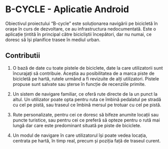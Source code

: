 # B-CYCLE - Aplicatie Android

Obiectivul proiectului “B-cycle” este soluționarea navigării pe bicicletă în orașe în curs de dezvoltare, ce au infrastructura nedocumentată. Este o aplicație țintită în principal către bicicliștii începători, dar nu numai, ce doresc să își planifice trasee în mediul urban.

## Contributii

1. O bază de date cu toate pistele de biciclete, date la care utilizatorii sunt încurajați să contribuie. Aceștia au posibilitatea de a marca piste de bicicletă pe hartă, rutele urmând a fi revizuite de alți utilizatori. Pistele propuse sunt salvate sau șterse în funcție de recenziile primite.

2. Un sistem de navigare familiar, ce oferă rute directe de la un punct la altul. Un utilizator poate opta pentru ruta ce îmbină pedalatul pe stradă cu cel pe pistă, sau traseul ce îmbină mersul pe trotuar cu cel pe pistă. 

3. Rute personalizate, pentru cei ce doresc să bifeze anumite locații sau puncte turistice, sau pentru cei ce preferă să opteze pentru o rută mai lungă dar care este predominant situată pe piste de biciclete. 

4. Un modul de navigare în care utilizatorul își poate vedea locația, centrata pe hartă, în timp real, precum și poziția față de traseul curent.
